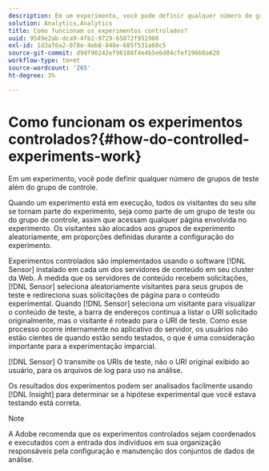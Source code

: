 ```yaml
---
description: Em um experimento, você pode definir qualquer número de grupos de teste além do grupo de controle.
solution: Analytics,Analytics
title: Como funcionam os experimentos controlados?
uuid: 9549e2ab-dca9-4fb1-9729-65072f951900
exl-id: 1d3af6a2-078e-4eb8-848e-685f531a60c5
source-git-commit: d9df90242ef96188f4e4b5e6d04cfef196b0a628
workflow-type: tm+mt
source-wordcount: '265'
ht-degree: 3%

---
```


# Como funcionam os experimentos controlados?{#how-do-controlled-experiments-work}

Em um experimento, você pode definir qualquer número de grupos de teste além do grupo de controle.

Quando um experimento está em execução, todos os visitantes do seu site se tornam parte do experimento, seja como parte de um grupo de teste ou do grupo de controle, assim que acessam qualquer página envolvida no experimento. Os visitantes são alocados aos grupos de experimento aleatoriamente, em proporções definidas durante a configuração do experimento.

Experimentos controlados são implementados usando o software [!DNL Sensor] instalado em cada um dos servidores de conteúdo em seu cluster da Web. À medida que os servidores de conteúdo recebem solicitações, [!DNL Sensor] seleciona aleatoriamente visitantes para seus grupos de teste e redireciona suas solicitações de página para o conteúdo experimental. Quando [!DNL Sensor] seleciona um visitante para visualizar o conteúdo de teste, a barra de endereços continua a listar o URI solicitado originalmente, mas o visitante é roteado para o URI de teste. Como esse processo ocorre internamente no aplicativo do servidor, os usuários não estão cientes de quando estão sendo testados, o que é uma consideração importante para a experimentação imparcial.

[!DNL Sensor] O transmite os URIs de teste, não o URI original exibido ao usuário, para os arquivos de log para uso na análise.

Os resultados dos experimentos podem ser analisados facilmente usando [!DNL Insight] para determinar se a hipótese experimental que você estava testando está correta.

>[!NOTE]
>
>A Adobe recomenda que os experimentos controlados sejam coordenados e executados com a entrada dos indivíduos em sua organização responsáveis pela configuração e manutenção dos conjuntos de dados de análise.
